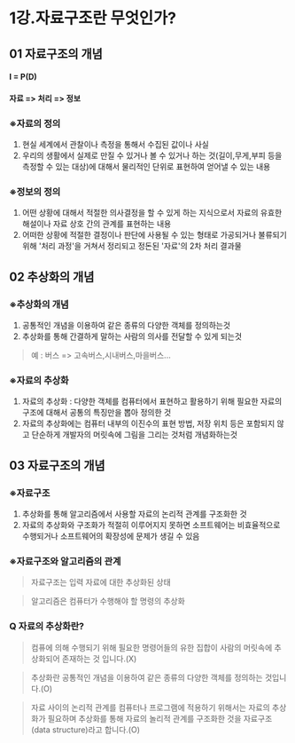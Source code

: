 # 1강.자료구조란 무엇인가?

## 01 자료구조의 개념
#### I = P(D)
####  자료 => 처리 => 정보

### ※자료의 정의
1. 현실 세계에서 관찰이나 측정을 통해서 수집된 값이나 사실
2. 우리의 생활에서 실제로 만질 수 있거나 볼 수 있거나 하는 것(길이,무게,부피 등을 측정할 수 있는 대상)에 대해서 물리적인 단위로 표현하여 얻어낼 수 있는 내용

### ※정보의 정의
1. 어떤 상황에 대해서 적절한 의사결정을 할 수 있게 하는 지식으로서
자료의 유효한 해설이나 자료 상호 간의 관계를 표현하는 내용
2. 어떠한 상황에 적절한 결정이나 판단에 사용될 수 있는 형태로 가공되거나 불류되기 위해 '처리 과정'을 거쳐서 정리되고 정돈된 '자료'의 2차 처리 결과물

## 02 추상화의 개념
### ※추상화의 개념
1. 공통적인 개념을 이용하여 같은 종류의 다양한 객체를 정의하는것
2. 추상화를 통해 간결하게 말하는 사람의 의사를 전달할 수 있게 되는것
>예 : 버스 => 고속버스,시내버스,마을버스...

### ※자료의 추상화
1. 자료의 추상화 : 다양한 객체를 컴퓨터에서 표현하고
활용하기 위해 필요한 자료의 구조에 대해서 공통의 특징만을 뽑아 정의한 것
2. 자료의 추상화에는 컴퓨터 내부의 이진수의 표현 방법, 저장 위치 등은 포함되지
않고 단순하게 개발자의 머릿속에 그림을 그리는 것처럼 개념화하는것

## 03 자료구조의 개념
### ※자료구조
1. 추상화를 통해 알고리즘에서 사용할 자료의 논리적 관계를 구조화한 것
2. 자료의 추상화와 구조화가 적절히 이루어지지 못하면 소프트웨어는 비효율적으로 
수행되거나 소프트웨어의 확장성에 문제가 생길 수 있음

### ※자료구조와 알고리즘의 관계
> 자료구조는 입력 자료에 대한 추상화된 상태

> 알고리즘은 컴퓨터가 수행해야 할 명령의 추상화

### Q 자료의 추상화란?
> 컴퓨에 의해 수행되기 위해 필요한 명령어들의 유한 집합이 사람의 머릿속에 추상화되어 존재하는 것 입니다.(X)

> 추상화란 공통적인 개념을 이용하여 같은 종류의 다양한 객체를 정의하는 것입니다.(O)

> 자료 사이의 논리적 관계를 컴퓨터나 프로그램에 적용하기 위해서는 자료의 추상화가 필요하며 추상화를 통해 자료의 놀리적 관계를
구조화한 것을 자료구조(data structure)라고 합니다.(O)